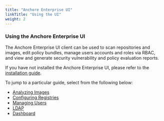 ```yaml
---
title: "Anchore Enterprise UI"
linkTitle: "Using the UI"
weight: 2
---
```


### Using the Anchore Enterprise UI

The Anchore Enterprise UI client can be used to scan repositories and images, edit policy bundles, manage users accounts and roles via RBAC, and view and generate security vulnerability and policy evaluation reports.

If you have not installed the Anchore Enterprise UI, please refer to the [installation guide](/docs/installation).

To jump to a particular guide, select from the following below:

- [Analyzing Images](/docs/using/ui_usage/analyzing_images)
- [Configuring Registries](/docs/using/ui_usage/registry_config)
- [Managing Users](/docs/using/ui_usage/managing_users)
- [LDAP](/docs/using/ui_usage/ldap)
- [Dashboard](/docs/using/ui_usage/dashboard)